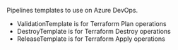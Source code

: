 Pipelines templates to use on Azure DevOps.
- ValidationTemplate is for Terraform Plan operations
- DestroyTemplate is for Terraform Destroy operations
- ReleaseTemplate is for Terraform Apply operations
